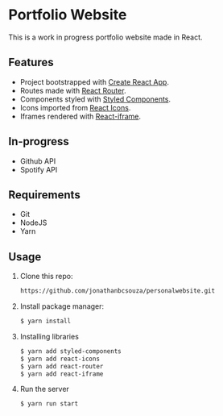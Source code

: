 # Portfolio Website

This is a work in progress portfolio website made in React.

## Features

- Project bootstrapped with [Create React App](https://github.com/facebook/create-react-app).
- Routes made with [React Router](https://reactrouter.com/web/guides/quick-start).
- Components styled with [Styled Components](https://styled-components.com/).
- Icons imported from [React Icons](https://react-icons.github.io/react-icons/).
- Iframes rendered with [React-iframe](https://yarn.pm/react-iframe).

## In-progress

- Github API
- Spotify API

## Requirements

- Git
- NodeJS
- Yarn

## Usage

1.  Clone this repo:

    ```sh
    https://github.com/jonathanbcsouza/personalwebsite.git
    ```

2.  Install package manager:

    ```sh
    $ yarn install
    ```

3.  Installing libraries

    ```sh
    $ yarn add styled-components
    $ yarn add react-icons
    $ yarn add react-router
    $ yarn add react-iframe
    ```

4.  Run the server

    ```
    $ yarn run start
    ```
